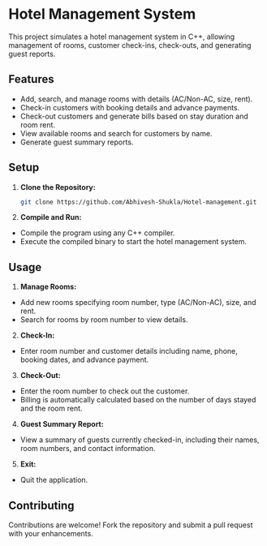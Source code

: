 # Hotel Management System

This project simulates a hotel management system in C++, allowing management of rooms, customer check-ins, check-outs, and generating guest reports.

## Features

- Add, search, and manage rooms with details (AC/Non-AC, size, rent).
- Check-in customers with booking details and advance payments.
- Check-out customers and generate bills based on stay duration and room rent.
- View available rooms and search for customers by name.
- Generate guest summary reports.

## Setup

1. **Clone the Repository:**
   ```bash
   git clone https://github.com/Abhivesh-Shukla/Hotel-management.git

2. **Compile and Run:**
- Compile the program using any C++ compiler.
- Execute the compiled binary to start the hotel management system.

## Usage

1. **Manage Rooms:**
- Add new rooms specifying room number, type (AC/Non-AC), size, and rent.
- Search for rooms by room number to view details.

2. **Check-In:**
- Enter room number and customer details including name, phone, booking dates, and advance payment.

3. **Check-Out:**
- Enter the room number to check out the customer.
- Billing is automatically calculated based on the number of days stayed and the room rent.

4. **Guest Summary Report:**
- View a summary of guests currently checked-in, including their names, room numbers, and contact information.

5. **Exit:**
- Quit the application.

## Contributing

Contributions are welcome! Fork the repository and submit a pull request with your enhancements.

